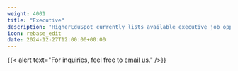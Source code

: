 ```yaml
---
weight: 4001
title: "Executive"
description: "HigherEduSpot currently lists available executive job opportunities."
icon: rebase_edit
date: 2024-12-27T12:00:00+00:00
---
```


{{< alert text="For inquiries, feel free to [email us](mailto:support@highereduspot.com)." />}}